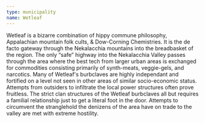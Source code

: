 ```yaml
---
type: municipality
name: Wetleaf
---
```


Wetleaf is a bizarre combination of hippy commune philosophy, Appalachian mountain folk cults, & Dow-Corning Chemistries. It is the de facto gateway through the Nekalacchia mountains into the breadbasket of the region. The only “safe” highway  into the Nekalacchia Valley passes through the area where the best tech from larger urban areas is exchanged for commodities consisting primarily of synth-meats, veggie-gels, and narcotics. Many of Wetleaf's burbclaves are highly independant and fortified on a level not seen in other areas of similar socio-economic status. Attempts from outsiders to infiltrate the local power structures often prove fruitless. The strict clan structures of the Wetleaf burbclaves all but requires a familial relationship just to get a literal foot in the door. Attempts to circumvent the stranglehold the denizens of the area have on trade to the valley are met with extreme hostility.